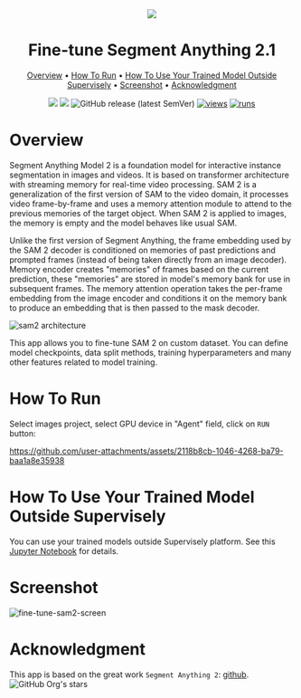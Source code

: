 <div align="center" markdown>
<img src="https://github.com/user-attachments/assets/1416d5b0-0d5e-456a-9a5b-c6ddf164b6d0"/>  

# Fine-tune Segment Anything 2.1

<p align="center">
  <a href="#Overview">Overview</a> •
  <a href="#How-To-Run">How To Run</a> •
  <a href="#How-To-Use-Your-Trained-Model-Outside-Supervisely">How To Use Your Trained Model Outside Supervisely</a> •
  <a href="#Screenshot">Screenshot</a> •
  <a href="#Acknowledgment">Acknowledgment</a>
</p>

[![](https://img.shields.io/badge/supervisely-ecosystem-brightgreen)](https://ecosystem.supervise.ly/apps/supervisely-ecosystem/serve-segment-anything-2/train)
[![](https://img.shields.io/badge/slack-chat-green.svg?logo=slack)](https://supervise.ly/slack)
![GitHub release (latest SemVer)](https://img.shields.io/github/v/release/supervisely-ecosystem/serve-segment-anything-2)
[![views](https://app.supervise.ly/img/badges/views/supervisely-ecosystem/serve-segment-anything-2/train.png)](https://supervise.ly)
[![runs](https://app.supervise.ly/img/badges/runs/supervisely-ecosystem/serve-segment-anything-2/train.png)](https://supervise.ly)

</div>

# Overview

Segment Anything Model 2 is a foundation model for interactive instance segmentation in images and videos. It is based on transformer architecture with streaming memory for real-time video processing. SAM 2 is a generalization of the first version of SAM to the video domain, it processes video frame-by-frame and uses a memory attention module to attend to the previous memories of the target object. When SAM 2 is applied to images, the memory is empty and the model behaves like usual SAM.

Unlike the first version of Segment Anything, the frame embedding used by the SAM 2 decoder is conditioned on memories of past predictions and prompted frames (instead of being taken directly from an image decoder). Memory encoder creates "memories" of frames based on the current prediction, these "memories" are stored in model's memory bank for use in subsequent frames.  The memory attention operation takes the per-frame embedding from the image encoder and conditions it on the memory bank to produce an embedding that is then passed to the mask decoder. 

![sam2 architecture](https://github.com/supervisely-ecosystem/serve-segment-anything-2/releases/download/v0.0.1/sam2_architecture.png)

This app allows you to fine-tune SAM 2 on custom dataset. You can define model checkpoints, data split methods, training hyperparameters and many other features related to model training.

# How To Run

Select images project, select GPU device in "Agent" field, click on `RUN` button:

https://github.com/user-attachments/assets/2118b8cb-1046-4268-ba79-baa1a8e35938

# How To Use Your Trained Model Outside Supervisely

You can use your trained models outside Supervisely platform. See this [Jupyter Notebook](https://github.com/supervisely-ecosystem/serve-segment-anything-2/blob/master/train/outside_supervisely/inference_outside_supervisely.ipynb) for details.
  
# Screenshot

![fine-tune-sam2-screen](https://github.com/user-attachments/assets/b6bfecbc-2508-4eab-8455-b825f3c91ef8)

# Acknowledgment

This app is based on the great work `Segment Anything 2`: [github](https://github.com/facebookresearch/segment-anything-2). ![GitHub Org's stars](https://img.shields.io/github/stars/facebookresearch/segment-anything-2?style=social)